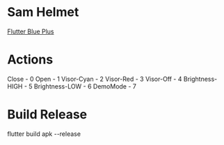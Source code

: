 # Sam Helmet
[Flutter Blue Plus](https://pub.dev/packages/flutter_blue_plus)

# Actions
Close - 0
Open - 1
Visor-Cyan - 2
Visor-Red - 3
Visor-Off - 4
Brightness-HIGH - 5
Brightness-LOW - 6
DemoMode - 7

# Build Release
flutter build apk --release